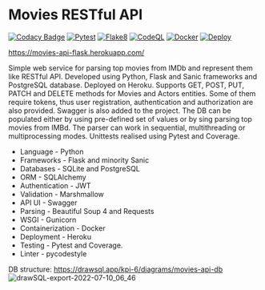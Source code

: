 # Movies RESTful API

[![Codacy Badge](https://app.codacy.com/project/badge/Grade/638324c7268a44e6915c6f9f313300d3)](https://www.codacy.com/gh/valerii-martell/Movies-RESTful-API/dashboard?utm_source=github.com&amp;utm_medium=referral&amp;utm_content=valerii-martell/Movies-RESTful-API&amp;utm_campaign=Badge_Grade)
[![Pytest](https://github.com/valerii-martell/Movies-RESTful-API/actions/workflows/test.yml/badge.svg)](https://github.com/valerii-martell/Movies-RESTful-API/actions/workflows/test.yml)
[![Flake8](https://github.com/valerii-martell/Movies-RESTful-API/actions/workflows/lint.yml/badge.svg)](https://github.com/valerii-martell/Movies-RESTful-API/actions/workflows/lint.yml)
[![CodeQL](https://github.com/valerii-martell/Movies-RESTful-API/actions/workflows/codeql.yml/badge.svg)](https://github.com/valerii-martell/Movies-RESTful-API/actions/workflows/codeql.yml)
[![Docker](https://github.com/valerii-martell/Movies-RESTful-API/actions/workflows/docker.yml/badge.svg)](https://github.com/valerii-martell/Movies-RESTful-API/actions/workflows/docker.yml)
[![Deploy](https://github.com/valerii-martell/Movies-RESTful-API/actions/workflows/deploy.yml/badge.svg)](https://github.com/valerii-martell/Movies-RESTful-API/actions/workflows/deploy.yml)



https://movies-api-flask.herokuapp.com/

Simple web service for parsing top movies from IMDb and represent them like RESTful API. 
Developed using Python, Flask and Sanic frameworks and PostgreSQL database. Deployed on Heroku.
Supports GET, POST, PUT, PATCH and DELETE methods for Movies and Actors entities. 
Some of them require tokens, thus user registration, authentication and authorization are also provided. 
Swagger is also added to the project. 
The DB can be populated either by using pre-defined set of values or by sing parsing top movies from IMBd. 
The parser can work in sequential, multithreading or multiprocessing modes.
Unittests realised using Pytest and Coverage.

- Language - Python
- Frameworks - Flask and minority Sanic
- Databases - SQLite and PostgreSQL
- ORM - SQLAlchemy
- Authentication - JWT
- Validation - Marshmallow
- API UI - Swagger
- Parsing - Beautiful Soup 4 and Requests
- WSGI - Gunicorn
- Containerization - Docker
- Deployment - Heroku
- Testing - Pytest and Coverage.
- Linter - pycodestyle

DB structure: https://drawsql.app/kpi-6/diagrams/movies-api-db
![drawSQL-export-2022-07-10_06_46](https://user-images.githubusercontent.com/19497575/178131742-7ba1e30c-7a54-4b27-97d3-4d049ad33dc4.png)



